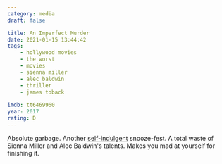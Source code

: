 ```yaml
---
category: media
draft: false

title: An Imperfect Murder
date: 2021-01-15 13:44:42
tags:
    - hollywood movies
    - the worst
    - movies
    - sienna miller
    - alec baldwin
    - thriller
    - james toback
    
imdb: tt6469960
year: 2017
rating: D
---
```


Absolute garbage. Another [self-indulgent](/media/im-thinking-of-ending-things/) snooze-fest. A total waste of Sienna Miller and Alec Baldwin's talents. Makes you mad at yourself for finishing it.
